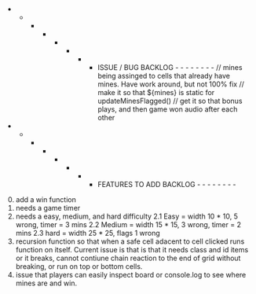  - - - - - - - - ISSUE / BUG BACKLOG - - - - - - - -
// mines being assinged to cells that already have mines. Have work around, but not 100% fix
// make it so that ${mines} is static for updateMinesFlagged()
// get it so that bonus plays, and then game won audio after each other






 - - - - - - - - FEATURES TO ADD BACKLOG - - - - - - - -
0. add a win function
1. needs a game timer
2. needs a easy, medium, and hard difficulty
2.1 Easy = width 10 * 10, 5 wrong, timer = 3 mins
2.2 Medium = width 15 * 15, 3 wrong, timer = 2 mins
2.3 hard = width 25 * 25, flags 1 wrong
3. recursion function so that when a safe cell adacent to cell clicked runs function on itself. Current issue is that is that it needs class and id items or it breaks, cannot contiune chain reaction to the end of grid without breaking, or run on top or bottom cells.
4. issue that players can easily inspect board or console.log to see where mines are and win. 